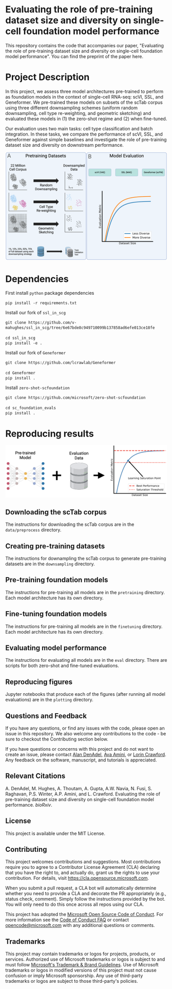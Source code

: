 # Evaluating the role of pre-training dataset size and diversity on single-cell foundation model performance

This repository contains the code that accompanies our paper, "Evaluating the role of pre-training dataset size and diversity on single-cell foundation model performance". You can find the preprint of the paper here.

# Project Description

In this project, we assess three model architectures pre-trained to perform as foundation models in the context of single-cell RNA-seq: scVI, SSL, and Geneformer. We pre-trained these models on subsets of the scTab corpus using three different downsampling schemes (uniform random downsampling, cell type re-weighting, and geometric sketching) and evaluated these models in (1) the zero-shot regime and (2) when fine-tuned.

Our evaluation uses two main tasks: cell type classification and batch integration. In these tasks, we compare the performance of scVI, SSL, and Geneformer against simple baselines and investigate the role of pre-training dataset size and diversity on downstream performance.

![Fig. 1: Strategy to assess the effects of pre-training dataset size and diversity on scFM performance. (A) Schematic of the downsampling approaches, sizes of downsampled pre-training datasets, and data splitting strategy. (B) An example of what evaluation performance might \textit{a priori} be expected to look like as a function of pre-training dataset size and diversity.](images/fig1.png)


# Dependencies

First install `python` package dependencies

```
pip install -r requirements.txt
```

Install our fork of `ssl_in_scg`

```
git clone https://github.com/v-mahughes/ssl_in_scg/tree/6e67bde8c949710099b137858ad6efe013ce18fe

cd ssl_in_scg
pip install -e .
```

Install our fork of `Geneformer`

```
git clone https://github.com/lcrawlab/Geneformer

cd Geneformer
pip install .
```

Install `zero-shot-scfoundation`
```
git clone https://github.com/microsoft/zero-shot-scfoundation

cd sc_foundation_evals
pip install .
```

# Reproducing results

![Fig. 3a: Schematic of analysis to find the learning saturation point. For each family of models (i.e., a downsampling strategy paired with a model) a saturation threshold of 95 percent of the maximum performance was computed, and the minimum pre-training dataset size that produced a model surpassing that threshold was identified. This dataset size was denoted the learning saturation point and is considered the point at which model performance saturated as a function of pre-training dataset size.](images/fig3a.png)


## Downloading the scTab corpus

The instructions for downloading the scTab corpus are in the `data/preprocess` directory.

## Creating pre-training datasets

The instructions for downampling the scTab corpus to generate pre-training datasets are in the `downsampling` directory.

## Pre-training foundation models

The instructions for pre-training all models are in the `pretraining` directory. Each model architecture has its own directory.

## Fine-tuning foundation models

The instructions for pre-training all models are in the `finetuning` directory. Each model architecture has its own directory.


## Evaluating model performance

The instructions for evaluating all models are in the `eval` directory. There are scripts for both zero-shot and fine-tuned evaluations.

## Reproducing figures

Jupyter notebooks that produce each of the figures (after running all model evaluations) are in the `plotting` directory.

## Questions and Feedback

If you have any questions, or find any issues with the code, please open an issue in this repository. We also welcome any contributions to the code - be sure to checkout the Contributing section below.

If you have questions or concerns with this project and do not want to create an issue, please contact
[Alan DenAdel](mailto:alan_denadel@brown.edu), [Ava Amini](mailto:ava.amini@microsoft.com), or [Lorin Crawford](mailto:lcrawford@microsoft.com). Any feedback on the software, manuscript, and tutorials is appreciated.

## Relevant Citations
A. DenAdel, M. Hughes, A. Thoutam, A. Gupta, A.W. Navia, N. Fusi, S. Raghavan, P.S. Winter, A.P. Amini, and L. Crawford. Evaluating the role of pre-training dataset size and diversity on single-cell foundation model performance. _bioRxiv_.

## License

This project is available under the MIT License.

## Contributing

This project welcomes contributions and suggestions.  Most contributions require you to agree to a
Contributor License Agreement (CLA) declaring that you have the right to, and actually do, grant us
the rights to use your contribution. For details, visit https://cla.opensource.microsoft.com.

When you submit a pull request, a CLA bot will automatically determine whether you need to provide
a CLA and decorate the PR appropriately (e.g., status check, comment). Simply follow the instructions
provided by the bot. You will only need to do this once across all repos using our CLA.

This project has adopted the [Microsoft Open Source Code of Conduct](https://opensource.microsoft.com/codeofconduct/).
For more information see the [Code of Conduct FAQ](https://opensource.microsoft.com/codeofconduct/faq/) or
contact [opencode@microsoft.com](mailto:opencode@microsoft.com) with any additional questions or comments.

## Trademarks

This project may contain trademarks or logos for projects, products, or services. Authorized use of Microsoft 
trademarks or logos is subject to and must follow 
[Microsoft's Trademark & Brand Guidelines](https://www.microsoft.com/en-us/legal/intellectualproperty/trademarks/usage/general).
Use of Microsoft trademarks or logos in modified versions of this project must not cause confusion or imply Microsoft sponsorship.
Any use of third-party trademarks or logos are subject to those third-party's policies.
